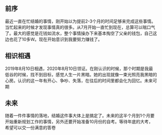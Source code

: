 ## 前序
最近一直在忙结婚的事情，刚开始以为提前2-3个月的时间足够来完成这些事情。当忙起来的时候才发现事情真的很多。从7月开始一直忙到现在，总算可以喘口气了。最大的感觉是花钱如流水，整个事情操办下来基本掏空了父亲的钱包，自己这边也花了10多W。现在开始意识到我要努力赚钱了。

## 相识相遇
2019年8月10日相遇，2020年8月10日领证。在刚认识的时候，那个时期是我最低谷的时候，找不到目标，感觉人生一片黑暗。她的出现就像一束光照亮我黑暗的心房。认识的这一年有开心、争吵、失落，在往后的时间里都会化为回忆。未来可期

## 未来
随着一件件事情的落地，结婚这件事大体上是搞定了。未来的这半个月到1个月要开始重新规划工作的事情，另外还要开始准备10月份的自考。等待年底的大考，希望可以交一份满意的答卷
